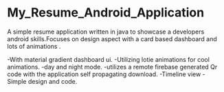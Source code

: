 # My_Resume_Android_Application
A simple resume application written in java to showcase a developers android skills.Focuses on design aspect with a card based dashboard and lots of animations .

-With material gradient dashboard ui.
-Utilizing lotie animations for cool animations.
-day and night mode.
-utilizes a remote firebase generated Qr code with the application self propagating download.
-Timeline view 
-Simple design and code.

